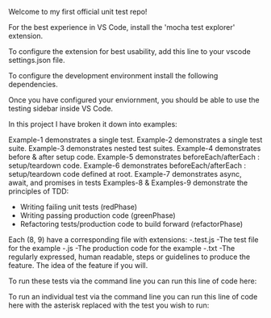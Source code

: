 Welcome to my first official unit test repo!

For the best experience in VS Code, install the 'mocha test explorer' extension.

To configure the extension for best usability, add this line to your vscode settings.json file.

<!--

"mochaExplorer.files": "myTests/**/*.test.js"

-->

To configure the development environment install the following dependencies.

<!--
 "@sinonjs/referee-sinon": "^11.0.0",
    "chai": "^4.3.7",
    "jsverify": "^0.8.4",
    "mocha": "^10.2.0",
    "request": "^2.88.2", --Deprecated--
    "sinon": "^15.1.2",
    "sinon-chai": "^3.7.0"
-->

Once you have configured your enviornment, you should be able to use the testing sidebar inside VS Code.

In this project I have broken it down into examples:

Example-1 demonstrates a single test.
Example-2 demonstrates a single test suite.
Example-3 demonstrates nested test suites.
Example-4 demonstrates before & after setup code.
Example-5 demonstrates beforeEach/afterEach : setup/teardown code.
Example-6 demonstrates beforeEach/afterEach : setup/teardown code defined at root.
Example-7 demonstrates async, await, and promises in tests
Examples-8 & Examples-9 demonstrate the principles of TDD:

- Writing failing unit tests (redPhase)
- Writing passing production code (greenPhase)
- Refactoring tests/production code to build forward (refactorPhase)

Each (8, 9) have a corresponding file with extensions:
-.test.js
-The test file for the example
-.js
-The production code for the example
-.txt
-The regularly expressed, human readable, steps or guidelines to produce the feature. The idea of the feature if you will.

To run these tests via the command line you can run this line of code here:

<!--
./node_modules/mocha/bin/_mocha -g Example myTests/
-->

To run an individual test via the command line you can run this line of code here with the asterisk replaced with the test you wish to run:

<!--
./node_modules/mocha/bin/_mocha -g Example myTests/
-->
